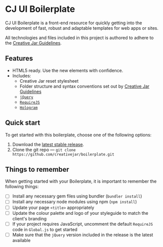 # CJ UI Boilerplate
CJ UI Boilerplate is a front-end resource for quickly getting into the development of fast, robust and adaptable templates for web apps or sites.

All technologies and files included in this project is authored to adhere to the [Creative Jar Guidelines](http://creativejar.github.io/guidelines/).

## Features
* HTML5 ready. Use the new elements with confidence.
* Includes:
	* Creative Jar reset stylesheet
	* Folder structure and syntax conventions set out by [Creative Jar Guidelines](http://creativejar.github.io/guidelines/)
	* [`jQuery`](https://jquery.com/)
	* [`RequireJS`](http://requirejs.org/)
	* [`Hologram`](https://github.com/trulia/hologram)

## Quick start
To get started with this boilerplate, choose one of the following options:

1. Download the [latest stable release](https://github.com/creativejar/boilerplate/releases/tag/v1.1.0).
2. Clone the git repo — `git clone https://github.com/creativejar/boilerplate.git`

## Things to remember
When getting started with your Boilerplate, it is important to remember the following things:
- [ ] Install any necessary gem files using bundler (`bundler install`)
- [ ] Install any necessary node modules using npm (`npm install`)
- [ ] Update your page `<title>` appropriately
- [ ] Update the colour palette and logo of your styleguide to match the client's branding 
- [ ] If your project requires JavaScript, uncomment the default `RequireJS` code in `Global.js` to get started
- [ ] Make sure that the `jQuery` version included in the release is the latest available
